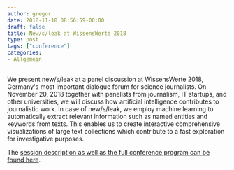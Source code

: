 ```yaml
---
author: gregor
date: 2018-11-18 08:56:59+00:00
draft: false
title: New/s/leak at WissensWerte 2018
type: post
tags: ["conference"]
categories:
- Allgemein
---
```


We present new/s/leak at a panel discussion at WissensWerte 2018, Germany's most important dialogue forum for science journalists. On November 20, 2018 together with panelists from journalism, IT startups, and other universities, we will discuss how artificial intelligence contributes to journalistic work. In case of new/s/leak, we employ machine learning to automatically extract relevant information such as named entities and keywords from texts. This enables us to create interactive comprehensive visualizations of large text collections which contribute to a fast exploration for investigative purposes.

The [session description as well as the full conference program can be found here](https://www.wissenswerte-bremen.de/B7_Diskussion_Wie-Journalisten-KI-fuer-ihre-Arbeit-nutzen+286).
